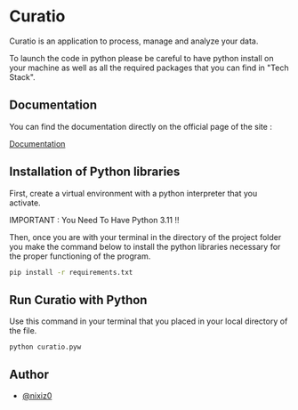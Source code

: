 # Curatio

Curatio is an application to process, manage and analyze your data.

To launch the code in python please be careful to have python install on your machine as well as all the required packages that you can find in "Tech Stack".
## Documentation
You can find the documentation directly on the official page of the site :

[Documentation](https://curatio.netlify.app/documentation_html/documentation)



## Installation of Python libraries

First, create a virtual environment with a python interpreter that you activate.

IMPORTANT : You Need To Have Python 3.11 !!

Then, once you are with your terminal in the directory of the project folder you make the command below to install the python libraries necessary for the proper functioning of the program.

```bash
pip install -r requirements.txt
```


## Run Curatio with Python 

Use this command in your terminal that you placed in your local directory of the file.

`python curatio.pyw`
## Author

- [@nixiz0](https://github.com/nixiz0)

